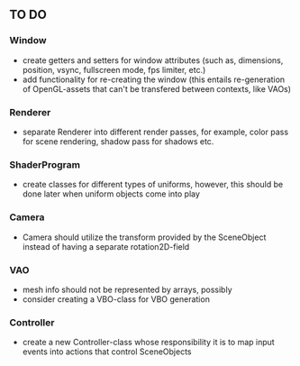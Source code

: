 ## TO DO

### Window
- create getters and setters for window attributes (such as, dimensions, position, vsync, fullscreen mode, fps limiter, etc.)
- add functionality for re-creating the window (this entails re-generation of OpenGL-assets that can't be transfered between contexts, like VAOs)

### Renderer
- separate Renderer into different render passes, for example, color pass for scene rendering, shadow pass for shadows etc.

### ShaderProgram
- create classes for different types of uniforms, however, this should be done later when uniform objects come into play

### Camera
- Camera should utilize the transform provided by the SceneObject instead of having a separate rotation2D-field

### VAO
- mesh info should not be represented by arrays, possibly
- consider creating a VBO-class for VBO generation

### Controller
- create a new Controller-class whose responsibility it is to map input events into actions that control SceneObjects
